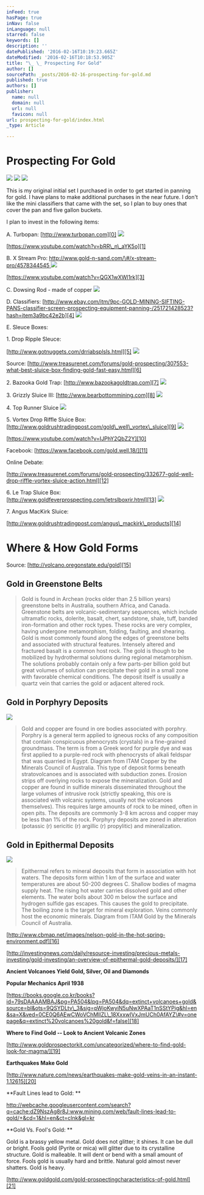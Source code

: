 ```yaml
---
inFeed: true
hasPage: true
inNav: false
inLanguage: null
starred: false
keywords: []
description: ''
datePublished: '2016-02-16T10:19:23.665Z'
dateModified: '2016-02-16T10:18:53.905Z'
title: "\_ \_ Prospecting For Gold"
author: []
sourcePath: _posts/2016-02-16-prospecting-for-gold.md
published: true
authors: []
publisher:
  name: null
  domain: null
  url: null
  favicon: null
url: prospecting-for-gold/index.html
_type: Article

---
```

# Prospecting For Gold
![](https://the-grid-user-content.s3-us-west-2.amazonaws.com/437b2b19-931c-4757-921a-a7331cff24f9.jpg)
![](https://the-grid-user-content.s3-us-west-2.amazonaws.com/122890a9-070f-415d-8847-2b2a7a3d6c43.jpg)
![](https://the-grid-user-content.s3-us-west-2.amazonaws.com/4cce952f-f3b1-4803-8c13-5ab85bd98fb2.jpg)

This is my original initial set I purchased in order to get started in panning for gold. I have plans to make additional purchases in the near future. I don't like the mini classifiers that came with the set, so I plan to buy ones that cover the pan and five gallon buckets.

I plan to invest in the following items:

A. Turbopan: [http://www.turbopan.com][0]
![](https://the-grid-user-content.s3-us-west-2.amazonaws.com/76610d8f-a7cc-4ba4-bd95-1651ee67ae9c.jpg)

[https://www.youtube.com/watch?v=bRR\_n\_aYK5o][1]

B. X Stream Pro: [http://www.gold-n-sand.com/\#/x-stream-pro/4578344545 ][2]
![](https://the-grid-user-content.s3-us-west-2.amazonaws.com/f82c1673-b2eb-4218-ac83-a0cd282889a9.jpg)

[https://www.youtube.com/watch?v=QGX1wXWl1rk][3]

C. Dowsing Rod - made of copper
![](https://the-grid-user-content.s3-us-west-2.amazonaws.com/0cf74a45-7fa9-48e6-9abc-3037b5356a80.jpg)

D. Classifiers: [http://www.ebay.com/itm/9pc-GOLD-MINING-SIFTING-PANS-classifier-screen-prospecting-equipment-panning-/251721428523?hash=item3a9bc42e2b][4]
![](https://the-grid-user-content.s3-us-west-2.amazonaws.com/8df24891-d319-4e29-8495-f1abad66c09b.jpg)

E. Sleuce Boxes: 

1\. Drop Ripple Sleuce: 

[http://www.gotnuggets.com/drriabsplsls.html][5]
![](https://the-grid-user-content.s3-us-west-2.amazonaws.com/20c8178f-808a-4e6a-9c25-86c899e320a6.jpg)

Source: [http://www.treasurenet.com/forums/gold-prospecting/307553-what-best-sluice-box-finding-gold-fast-easy.html][6]

2\.  Bazooka Gold Trap: [http://www.bazookagoldtrap.com][7]
![](https://the-grid-user-content.s3-us-west-2.amazonaws.com/a02aad4f-dc0a-4d9e-8411-0b987c70f7fa.jpg)

3\. Grizzly Sluice III: [http://www.bearbottommining.com][8]
![](https://the-grid-user-content.s3-us-west-2.amazonaws.com/1a44e1fb-e1e4-4370-b2d0-7b3065101ef2.jpg)

4\. Top Runner Sluice
![](https://the-grid-user-content.s3-us-west-2.amazonaws.com/dfadca6e-8d03-4399-9fe0-8fc989f4f4d4.jpg)

5\. Vortex Drop Riffle Sluice Box:  [http://www.goldrushtradingpost.com/gold\_well\_vortex\_sluice][9]
![](https://s3-us-west-2.amazonaws.com/the-grid-img/p/5ca33899532da1f8de29084c7e1ee027febf968d.jpg)

[https://www.youtube.com/watch?v=IJPhY2QbZ2Y][10]

Facebook:  [https://www.facebook.com/gold.well.18/][11]

Online Debate: 

[http://www.treasurenet.com/forums/gold-prospecting/332677-gold-well-drop-riffle-vortex-sluice-action.html][12]

6\. Le Trap Sluice Box: [http://www.goldfeverprospecting.com/letrslboxrir.html][13]
![](https://the-grid-user-content.s3-us-west-2.amazonaws.com/fb97f15f-de65-45d4-8bbb-f800fa4ec055.jpg)

7\. Angus MacKirk Sluice:

[http://www.goldrushtradingpost.com/angus\_mackirk\_products][14]

# Where & How Gold Forms

Source: [http://volcano.oregonstate.edu/gold][15]

## Gold in Greenstone Belts

> Gold is found in Archean (rocks older than 2.5 billion years) greenstone belts in Australia, southern Africa, and Canada. Greenstone belts are volcanic-sedimentary sequences, which include ultramafic rocks, dolerite, basalt, chert, sandstone, shale, tuff, banded iron-formation and other rock types. These rocks are very complex, having undergone metamorphism, folding, faulting, and shearing. Gold is most commonly found along the edges of greenstone belts and associated with structural features. Intensely altered and fractured basalt is a common host rock. The gold is though to be mobilized by hydrothermal solutions during regional metamorphism. The solutions probably contain only a few parts-per billion gold but great volumes of solution can precipitate their gold in a small zone with favorable chemical conditions. The deposit itself is usually a quartz vein that carries the gold or adjacent altered rock.

## Gold in Porphyry Deposits
![](https://the-grid-user-content.s3-us-west-2.amazonaws.com/9eb1278a-ebe7-4e1d-ba80-fa2f0b2fb824.jpg)

> Gold and copper are found in ore bodies associated with porphry. Porphry is a general term applied to igneous rocks of any composition that contain conspicuous phenocrysts (crystals) in a fine-grained groundmass. The term is from a Greek word for purple dye and was first applied to a purple-red rock with phenocrysts of alkali feldspar that was quarried in Egypt. Diagram from ITAM Copper by the Minerals Council of Australia.
> This type of deposit forms beneath stratovolcanoes and is associated with subduction zones. Erosion strips off overlying rocks to expose the mineralization. Gold and copper are found in sulfide minerals disseminated throughout the large volumes of intrusive rock (strictly speaking, this ore is associated with volcanic systems, usually not the volcanoes themselves). This requires large amounts of rock to be mined, often in open pits. The deposits are commonly 3-8 km across and copper may be less than 1% of the rock. Porphyry deposits are zoned in alteration (potassic (r) sericitic (r) argillic (r) propylitic) and mineralization.

## Gold in Epithermal Deposits
![](https://the-grid-user-content.s3-us-west-2.amazonaws.com/4a8bd8b5-263a-40b5-96be-099585f56c84.jpg)

> Epithermal refers to mineral deposits that form in association with hot waters. The deposits form within 1 km of the surface and water temperatures are about 50-200 degrees C. Shallow bodies of magma supply heat. The rising hot water carries dissolved gold and other elements. The water boils about 300 m below the surface and hydrogen sulfide gas escapes. This causes the gold to precipitate. The boiling zone is the target for mineral exploration. Veins commonly host the economic minerals. Diagram from ITAM Gold by the Minerals Council of Australia.

[http://www.cbmap.net/images/nelson-gold-in-the-hot-spring-environment.pdf][16]

[http://investingnews.com/daily/resource-investing/precious-metals-investing/gold-investing/an-overview-of-epithermal-gold-deposits/][17]

**Ancient Volcanoes Yield Gold, Silver, Oil and Diamonds**

**Popular Mechanics April 1938**

[https://books.google.co.kr/books?id=79sDAAAAMBAJ&pg=PA504&lpg=PA504&dq=extinct+volcanoes+gold&source=bl&ots=9QSYDLtv\_3&sig=pWjoKwyiN5uNwXPAaT1nSStYPig&hl=en&sa=X&ved=0CE0Q6AEwCWoVChMIlZL\_18XxxwIVxJmUCh0AfAYZ\#v=onepage&q=extinct%20volcanoes%20gold&f=false][18]

**Where to Find Gold -- Look to Ancient Volcanic Zones**

[http://www.goldprospectorkit.com/uncategorized/where-to-find-gold-look-for-magma/][19]

**Earthquakes Make Gold**

[http://www.nature.com/news/earthquakes-make-gold-veins-in-an-instant-1.12615][20]

**Fault Lines lead to Gold: **

http://webcache.googleusercontent.com/search?q=cache:dZ9NszAg8r8J:www.mining.com/web/fault-lines-lead-to-gold/+&cd=1&hl=en&ct=clnk&gl=kr

**Gold Vs. Fool's Gold: **

Gold is a brassy yellow metal. Gold does not glitter; it shines. It can be dull or bright. Fools gold (Pyrite or mica) will glitter due to its crystalline structure. Gold is malleable. It will dent or bend with a small amount of force. Fools gold is usually hard and brittle. Natural gold almost never shatters. Gold is heavy.

[http://www.goldgold.com/gold-prospectingcharacteristics-of-gold.html][21]

[0]: http://www.turbopan.com/
[1]: https://www.youtube.com/watch?v=bRR_n_aYK5o
[2]: http://www.gold-n-sand.com/#/x-stream-pro/4578344545
[3]: https://www.youtube.com/watch?v=QGX1wXWl1rk
[4]: http://www.ebay.com/itm/9pc-GOLD-MINING-SIFTING-PANS-classifier-screen-prospecting-equipment-panning-/251721428523?hash=item3a9bc42e2b
[5]: http://www.gotnuggets.com/drriabsplsls.html
[6]: http://www.treasurenet.com/forums/gold-prospecting/307553-what-best-sluice-box-finding-gold-fast-easy.html
[7]: http://www.bazookagoldtrap.com/
[8]: http://www.bearbottommining.com/
[9]: http://www.goldrushtradingpost.com/gold_well_vortex_sluice
[10]: https://www.youtube.com/watch?v=IJPhY2QbZ2Y
[11]: https://www.facebook.com/gold.well.18/
[12]: http://www.treasurenet.com/forums/gold-prospecting/332677-gold-well-drop-riffle-vortex-sluice-action.html
[13]: http://www.goldfeverprospecting.com/letrslboxrir.html
[14]: http://www.goldrushtradingpost.com/angus_mackirk_products
[15]: http://volcano.oregonstate.edu/gold
[16]: http://www.cbmap.net/images/nelson-gold-in-the-hot-spring-environment.pdf
[17]: http://investingnews.com/daily/resource-investing/precious-metals-investing/gold-investing/an-overview-of-epithermal-gold-deposits/
[18]: https://books.google.co.kr/books?id=79sDAAAAMBAJ&pg=PA504&lpg=PA504&dq=extinct+volcanoes+gold&source=bl&ots=9QSYDLtv_3&sig=pWjoKwyiN5uNwXPAaT1nSStYPig&hl=en&sa=X&ved=0CE0Q6AEwCWoVChMIlZL_18XxxwIVxJmUCh0AfAYZ#v=onepage&q=extinct%20volcanoes%20gold&f=false
[19]: http://www.goldprospectorkit.com/uncategorized/where-to-find-gold-look-for-magma/
[20]: http://www.nature.com/news/earthquakes-make-gold-veins-in-an-instant-1.12615
[21]: http://www.goldgold.com/gold-prospectingcharacteristics-of-gold.html
